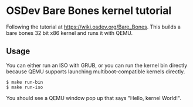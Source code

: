 # OSDev Bare Bones kernel tutorial

Following the tutorial at <https://wiki.osdev.org/Bare_Bones>. This builds a
bare bones 32 bit x86 kernel and runs it with QEMU.

## Usage

You can either run an ISO with GRUB, or you can run the kernel bin directly
because QEMU supports launching multiboot-compatible kernels directly.

```
$ make run-bin
$ make run-iso
```

You should see a QEMU window pop up that says "Hello, kernel World!".
